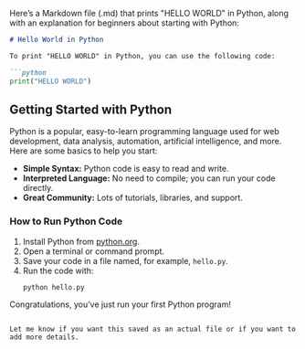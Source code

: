 Here’s a Markdown file (.md) that prints "HELLO WORLD" in Python, along with an explanation for beginners about starting with Python:

```markdown
# Hello World in Python

To print "HELLO WORLD" in Python, you can use the following code:

```python
print("HELLO WORLD")
```

## Getting Started with Python

Python is a popular, easy-to-learn programming language used for web development, data analysis, automation, artificial intelligence, and more. Here are some basics to help you start:

- **Simple Syntax:** Python code is easy to read and write.
- **Interpreted Language:** No need to compile; you can run your code directly.
- **Great Community:** Lots of tutorials, libraries, and support.

### How to Run Python Code

1. Install Python from [python.org](https://www.python.org/).
2. Open a terminal or command prompt.
3. Save your code in a file named, for example, `hello.py`.
4. Run the code with:
   ```
   python hello.py
   ```

Congratulations, you’ve just run your first Python program!
```

Let me know if you want this saved as an actual file or if you want to add more details.
